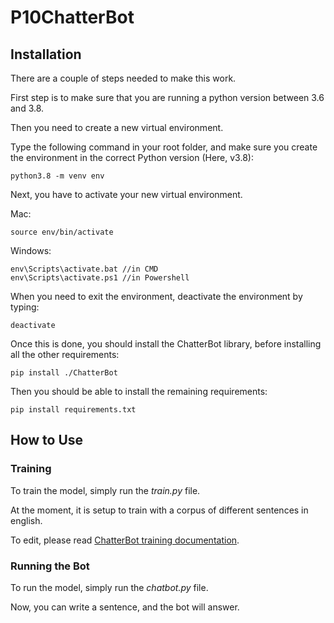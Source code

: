 # P10ChatterBot

## Installation
There are a couple of steps needed to make this work.

First step is to make sure that you are running a python version between 3.6 and 3.8.

Then you need to create a new virtual environment.

Type the following command in your root folder, and make sure you create the environment in the correct Python version (Here, v3.8):
```
python3.8 -m venv env
```

Next, you have to activate your new virtual environment.

Mac:
```
source env/bin/activate
```

Windows:
```
env\Scripts\activate.bat //in CMD
env\Scripts\activate.ps1 //in Powershell
```

When you need to exit the environment, deactivate the environment by typing:
```
deactivate
```

Once this is done, you should install the ChatterBot library, before installing all the other requirements:
```
pip install ./ChatterBot
```

Then you should be able to install the remaining requirements:
```
pip install requirements.txt
```

## How to Use

### Training
To train the model, simply run the *train.py* file. 

At the moment, it is setup to train with a corpus of different sentences in english.

To edit, please read [ChatterBot training documentation](https://chatterbot.readthedocs.io/en/stable/training.html).

### Running the Bot
To run the model, simply run the *chatbot.py* file.

Now, you can write a sentence, and the bot will answer.
